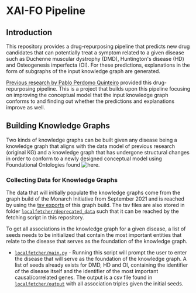 # XAI-FO Pipeline

## Introduction

This repository provides a drug-repurposing pipeline that predicts new drug candidates that can potentially treat a symptom related to a given disease such as Duchenne muscular dystrophy (DMD), Huntington's disease (HD) and Osteogenesis imperfecta (OI). For these predictions, explanations in the form of subgraphs of the input knowledge graph are generated.

[Previous research by Pablo Perdomo Quinteiro](https://github.com/PPerdomoQ/rare-disease-explainer) provided this drug-repurposing pipeline. This is a project that builds upon this pipeline focusing on improving the conceptual model that the input knowledge graph conforms to and finding out whether the predictions and explanations improve as well.

## Building Knowledge Graphs

Two kinds of knowledge graphs can be built given any disease being a knowledge graph that aligns with the data model of previous research (original KG) and a knowledge graph that has undergone structural changes in order to conform to a newly designed conceptual model using Foundational Ontologies found ![here](https://github.com/rosazwart/XAI-FO/blob/main/images/final_model.png).

### Collecting Data for Knowledge Graphs

The data that will initially populate the knowledge graphs come from the graph build of the Monarch Initiative from September 2021 and is reached by using the [tsv exports](https://data.monarchinitiative.org/202109/tsv/all_associations/index.html) of this graph build. The tsv files are also stored in folder [`localfetcher/deprecated_data`](https://github.com/rosazwart/XAI-FO/tree/main/localfetcher/deprecated_data) such that it can be reached by the fetching script in this repository.

To get all associations in the knowledge graph for a given disease, a list of seeds needs to be initialized that contain the most important entities that relate to the disease that serves as the foundation of the knowledge graph.

- [`localfetcher/main.py`](https://github.com/rosazwart/XAI-FO/tree/main/localfetcher/main.py) - Running this script will prompt the user to enter the disease that will serve as the foundation of the knowledge graph. A list of seeds already exists for DMD, HD and OI, containing the identifier of the disease itself and the identifier of the most important causal/correlated genes. The output is a csv file found in [`localfetcher/output`](https://github.com/rosazwart/XAI-FO/tree/main/localfetcher/output) with all association triples given the initial seeds.
